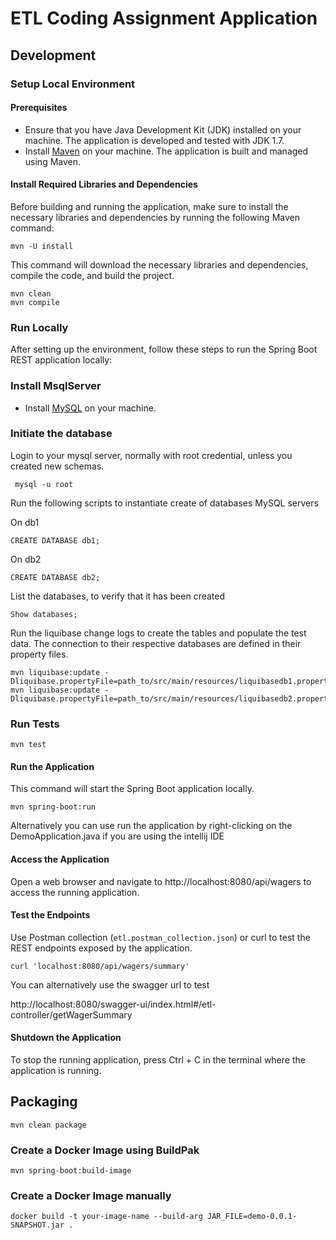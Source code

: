# ETL Coding Assignment Application

## Development

### Setup Local Environment

#### Prerequisites
- Ensure that you have Java Development Kit (JDK) installed on your machine. The application is developed and tested with JDK 1.7.
- Install [Maven](https://maven.apache.org/install.html) on your machine. The application is built and managed using Maven.

#### Install Required Libraries and Dependencies
Before building and running the application, make sure to install the necessary libraries and dependencies by running the following Maven command:
```
mvn -U install
```

This command will download the necessary libraries and dependencies, compile the code, and build the project.
```
mvn clean 
mvn compile
```

### Run Locally
After setting up the environment, follow these steps to run the Spring Boot REST application locally:

### Install MsqlServer
- Install [MySQL](https://dev.mysql.com/doc/mysql-installation-excerpt/5.7/en/) on your machine.

### Initiate the database
Login to your mysql server, normally with root credential, unless you created new schemas.

```
 mysql -u root
```

Run the following scripts to instantiate create of databases MySQL servers

On db1
```
CREATE DATABASE db1;
```
On db2
```
CREATE DATABASE db2;
```

List the databases, to verify that it has been created
```
Show databases;
```

Run the liquibase change logs to create the tables and populate the test data.
The connection to their respective databases are defined in their property files.
```
mvn liquibase:update -Dliquibase.propertyFile=path_to/src/main/resources/liquibasedb1.properties
mvn liquibase:update -Dliquibase.propertyFile=path_to/src/main/resources/liquibasedb2.properties
```

### Run Tests
```
mvn test
```

#### Run the Application
This command will start the Spring Boot application locally.
```
mvn spring-boot:run
```

Alternatively you can use run the application by right-clicking on the DemoApplication.java if you are using the intellij IDE

#### Access the Application
Open a web browser and navigate to http://localhost:8080/api/wagers to access the running application.

#### Test the Endpoints
Use Postman collection (`etl.postman_collection.json`) or curl to test the REST endpoints exposed by the application.

```
curl 'localhost:8080/api/wagers/summary'
```

You can alternatively use the swagger url to test 

http://localhost:8080/swagger-ui/index.html#/etl-controller/getWagerSummary

#### Shutdown the Application
To stop the running application, press Ctrl + C in the terminal where the application is running.

## Packaging

```
mvn clean package
```

### Create a Docker Image using BuildPak
```
mvn spring-boot:build-image

```

### Create a Docker Image manually
```
docker build -t your-image-name --build-arg JAR_FILE=demo-0.0.1-SNAPSHOT.jar .

```


